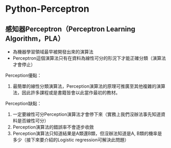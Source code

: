 # Python-Perceptron

## 感知器Perceptron（Perceptron Learning Algorithm，PLA）
* 為機器學習領域最早被開發出來的演算法
* Perceptron這個演算法只有在資料為線性可分的形況下才能正確分類（演算法才會停止）

Perception優點：
1. 最簡單的線性分類演算法，Perception演算法的原理可推廣至其他複雜的演算法，因此許多課程或是書籍皆會以此當作最初的教材。

Perception缺點：
1. 一定要線性可分Perception演算法才會停下來（實務上我們沒辦法事先知道資料是否線性可分）
2. Perception演算法的錯誤率不會逐步收斂
3. Perception演算法只知道結果是A類還B類，但沒辦法知道是A, B類的機率是多少（接下來要介紹的Logistic regression可解決此問題）

